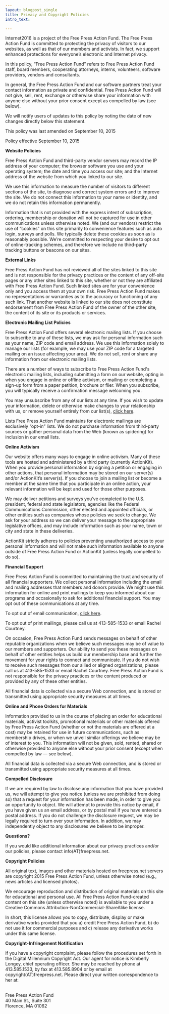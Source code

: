 ```yaml
---
layout: blogpost_single
title: Privacy and Copyright Policies
intro_text:

---
```


Internet2016 is a project of the Free Press Action Fund. The Free Press Action Fund is committed to protecting the privacy of visitors to our websites, as well as that of our members and activists. In fact, we support enhanced protections for everyone’s electronic and Internet privacy.

In this policy, “Free Press Action Fund” refers to Free Press Action Fund staff, board members, cooperating attorneys, interns, volunteers, software providers, vendors and consultants.

In general, the Free Press Action Fund and our software partners treat your contact information as private and confidential. Free Press Action Fund will not give, sell, rent, exchange or otherwise share your information with anyone else without your prior consent except as compelled by law (see below).

We will notify users of updates to this policy by noting the date of new changes directly below this statement.

This policy was last amended on September 10, 2015

Policy effective September 10, 2015

**Website Policies**

Free Press Action Fund and third-party vendor servers may record the IP address of your computer; the browser software you use and your operating system; the date and time you access our site; and the Internet address of the website from which you linked to our site.

We use this information to measure the number of visitors to different sections of the site, to diagnose and correct system errors and to improve the site. We do not connect this information to your name or identity, and we do not retain this information permanently.

Information that is not provided with the express intent of subscription, ordering, membership or donation will not be captured for use in other communications unless otherwise noted. We (and our vendors) restrict the use of “cookies” on this site primarily to convenience features such as auto login, surveys and polls. We typically delete these cookies as soon as is reasonably possible. We’re committed to respecting your desire to opt out of online-tracking schemes, and therefore we include no third-party tracking buttons or beacons on our sites.

**External Links**

Free Press Action Fund has not reviewed all of the sites linked to this site and is not responsible for the privacy practices or the content of any off-site pages or any other sites linked to this site, whether or not they are affiliated with Free Press Action Fund. Such linked sites are for your convenience only and you access them at your own risk. Free Press Action Fund makes no representations or warranties as to the accuracy or functioning of any such link. That another website is linked to our site does not constitute endorsement from Free Press Action Fund of the owner of the other site, the content of its site or its products or services.

**Electronic Mailing List Policies**

Free Press Action Fund offers several electronic mailing lists. If you choose to subscribe to any of these lists, we may ask for personal information such as your name, ZIP code and email address. We use this information solely to manage our lists (for example, we may use your ZIP code for a targeted mailing on an issue affecting your area). We do not sell, rent or share any information from our electronic mailing lists.

There are a number of ways to subscribe to Free Press Action Fund's electronic mailing lists, including submitting a form on our website, opting in when you engage in online or offline activism, or mailing or completing a sign-up form from a paper petition, brochure or flier. When you subscribe, you will typically receive a confirmation message welcoming you.

You may unsubscribe from any of our lists at any time. If you wish to update your information, delete or otherwise make changes to your relationship with us, or remove yourself entirely from our list(s), [click here](http://act.freepress.net/unsubscribe/unsubscribe_fpaf/).

Lists Free Press Action Fund maintains for electronic mailings are exclusively “opt-in” lists. We do not purchase information from third-party sources or gather personal data from the Web (known as spidering) for inclusion in our email lists.

**Online Activism**

Our website offers many ways to engage in online activism. Many of these tools are hosted and administered by a third party (currently ActionKit). When you provide personal information by signing a petition or engaging in other actions, that personal information may be stored on our server(s) and/or ActionKit’s server(s). If you choose to join a mailing list or become a member at the same time that you participate in an online action, your relevant information will be kept and used for those other purposes.

We may deliver petitions and surveys you’ve completed to the U.S. president, federal and state legislators, agencies like the Federal Communications Commission, other elected and appointed officials, or other entities such as companies whose policies we seek to change. We ask for your address so we can deliver your message to the appropriate legislative offices, and may include information such as your name, town or city and state in these deliveries.

ActionKit strictly adheres to policies preventing unauthorized access to your personal information and will not make such information available to anyone outside of Free Press Action Fund or ActionKit (unless legally compelled to do so).

**Financial Support**

Free Press Action Fund is committed to maintaining the trust and security of all financial supporters. We collect personal information including the email and mailing addresses that members and donors provide. We might use this information for online and print mailings to keep you informed about our programs and occasionally to ask for additional financial support. You may opt out of these communications at any time.

To opt out of email communication, [click here](http://act.freepress.net/unsubscribe/unsubscribe_fpaf/).

To opt out of print mailings, please call us at 413-585-1533 or email Rachel Courtney.

On occasion, Free Press Action Fund sends messages on behalf of other reputable organizations when we believe such messages may be of value to our members and supporters. Our ability to send you these messages on behalf of other entities helps us build our membership base and further the movement for your rights to connect and communicate. If you do not wish to receive such messages from our allied or aligned organizations, please call us at 413-585-1533 or email Rachel Courtney. Free Press Action Fund is not responsible for the privacy practices or the content produced or provided by any of these other entities.

All financial data is collected via a secure Web connection, and is stored or transmitted using appropriate security measures at all times.

**Online and Phone Orders for Materials**

Information provided to us in the course of placing an order for educational materials, activist toolkits, promotional materials or other materials offered by Free Press Action Fund (whether or not the materials are offered at a cost) may be retained for use in future communications, such as membership drives, or when we unveil similar offerings we believe may be of interest to you. This information will not be given, sold, rented, shared or otherwise provided to anyone else without your prior consent (except when compelled by law — see below).

All financial data is collected via a secure Web connection, and is stored or transmitted using appropriate security measures at all times.

**Compelled Disclosure**

If we are required by law to disclose any information that you have provided us, we will attempt to give you notice (unless we are prohibited from doing so) that a request for your information has been made, in order to give you an opportunity to object. We will attempt to provide this notice by email, if you have given us an email address, or by postal mail if you have entered a postal address. If you do not challenge the disclosure request, we may be legally required to turn over your information. In addition, we may independently object to any disclosures we believe to be improper.

**Questions?**

If you would like additional information about our privacy practices and/or our policies, please contact info(AT)freepress.net.

**Copyright Policies**

All original text, images and other materials hosted on freepress.net servers are copyright 2015 Free Press Action Fund, unless otherwise noted (e.g., news articles and licensed photos).

We encourage reproduction and distribution of original materials on this site for educational and personal use. All Free Press Action Fund-created content on this site (unless otherwise noted) is available to you under a Creative Commons Attribution-NonCommercial-ShareAlike license.

In short, this license allows you to copy, distribute, display or make derivative works provided that you a) credit Free Press Action Fund, b) do not use it for commercial purposes and c) release any derivative works under this same license.

**Copyright-Infringement Notification**

If you have a copyright complaint, please follow the procedures set forth in the Digital Millennium Copyright Act. Our agent for notice is Kimberly Longey, chief operating officer. She may be reached by phone at 413.585.1533, by fax at 413.585.8904 or by email at copyright(AT)freepress.net. Please direct your written correspondence to her at:

<br>Free Press Action Fund
<br>40 Main St., Suite 301
<br>Florence, MA 01062
